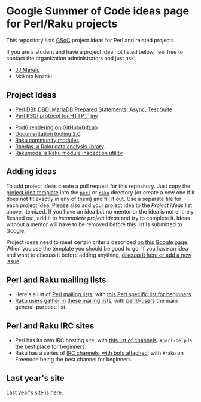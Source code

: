 # Google Summer of Code ideas page for Perl/Raku projects

This repository lists [GSoC](https://summerofcode.withgoogle.com/how-it-works/#timeline) project ideas for Perl and related projects.

If you are a student and have a project idea not listed below, feel free to
contact the organization administrators and just ask!

* [JJ Merelo](https://github.com/JJ)
* Makoto Nozaki

## Project Ideas

* [Perl DBI: DBD::MariaDB Prepared Statements, Async, Test Suite](perl/DBD-MariaDB.md)
* [Perl PSGI protocol for HTTP::Tiny](perl/HTTP-Tiny-PSGI.md)
- [Pod6 rendering on GitHub/GitLab](https://github.com/perl-foundation-outreach/gsoc-2020-ideas/blob/master/raku/pod6-rendering-on-github-gitlab.md)
- [Documentation tooling 2.0](raku/docs.md).
- [Raku community modules](raku/community-modules.md).
- [Randas, a Raku data analysis library](raku/randas.md).
- [Rakumods, a Raku module inspection utility](raku/rakumods.md)

## Adding ideas

To add project ideas create a pull request for this repository.  Just copy the
[project idea template](project_template.md) into the [`perl`](perl) or [`raku`](raku) directory
(or create a new one if it does not fit exactly in any of them) and fill it
out. Use a separate file for each project idea.  Please also add your project
idea to the *Project ideas* list above, itemized. If you have an idea but no
mentor or the idea is not entirely fleshed out, add it to *incomplete project
ideas* and try to complete it. Ideas without a mentor will have to be removed
before this list is submitted to Google.

Project ideas need to meet certain criteria described [on this Google
page](https://google.github.io/gsocguides/mentor/defining-a-project-ideas-list).
When you use the template you should be good to go. If you have an idea and
want to discuss it before adding anything, [discuss it here or add a new
issue](https://github.com/perl-foundation-outreach/gsoc-2020-ideas/issues/1).

## Perl and Raku mailing lists

* Here's a list of [Perl mailing lists](https://lists.perl.org/),
  with
  [this Perl specific list for beginners](https://www.nntp.perl.org/group/perl.beginners/).
* [Raku users gather in these mailing lists](https://raku.org/archive/lists/),
  with
  [perl6-users](https://www.nntp.perl.org/group/perl.perl6.users/) the
  main general-purpose list.
  
## Perl and Raku IRC sites
 
* Perl has its own IRC hosting site,
  with
  [this list of channels](http://www.irc.perl.org/channels.html). `#perl-help`
  is the best place for beginners.
* Raku has a series
  of
  [IRC channels, with bots attached](https://raku.org/community/irc),
  with `#raku` on Freenode being the best channel for beginners.

## Last year's site

Last year's site is [here](https://perl-foundation-outreach.github.io/ideas). 
